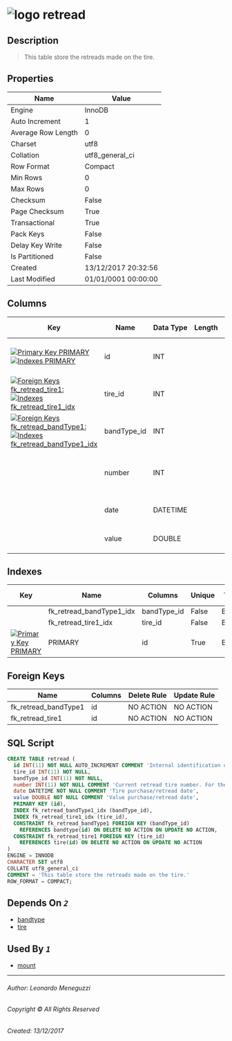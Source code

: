 

# ![logo](../../../../../Images/table.svg) retread

## <a name="#Description"></a>Description
> This table store the retreads made on the tire.
## <a name="#Properties"></a>Properties
|Name|Value|
|---|---|
|Engine|InnoDB|
|Auto Increment|1|
|Average Row Length|0|
|Charset|utf8|
|Collation|utf8_general_ci|
|Row Format|Compact|
|Min Rows|0|
|Max Rows|0|
|Checksum|False|
|Page Checksum|True|
|Transactional|True|
|Pack Keys|False|
|Delay Key Write|False|
|Is Partitioned|False|
|Created|13/12/2017 20:32:56|
|Last Modified|01/01/0001 00:00:00|


## <a name="#Columns"></a>Columns
|Key|Name|Data Type|Length|Precision|Scale|Not Null|Auto Increment|Default|Virtual|Unsigned|Zerofill|Binary|Description
|---|---|---|---|---|---|---|---|---|---|---|---|---|---
|[![Primary Key PRIMARY](../../../../../Images/primarykey.svg)](#Indexes)[![Indexes PRIMARY](../../../../../Images/index.svg)](#Indexes)|id|INT||11||True|True||False|False|False|False|Internal identification of records for this table|
|[![Foreign Keys fk_retread_tire1: ](../../../../../Images/foreignkey.svg)](#ForeignKeys)[![Indexes fk_retread_tire1_idx](../../../../../Images/index.svg)](#Indexes)|tire_id|INT||11||True|False||False|False|False|False||
|[![Foreign Keys fk_retread_bandType1: ](../../../../../Images/foreignkey.svg)](#ForeignKeys)[![Indexes fk_retread_bandType1_idx](../../../../../Images/index.svg)](#Indexes)|bandType_id|INT||11||True|False||False|False|False|False||
||number|INT||11||True|False||False|False|False|False|Current retread tire number. For the new tire, retread number is zero|
||date|DATETIME||||True|False||False|False|False|False|Tire purchase/retread date|
||value|DOUBLE||||True|False||False|False|False|False|Value purchase/retread date|

## <a name="#Indexes"></a>Indexes
|Key|Name|Columns|Unique|Type|Key Lengths
|---|---|---|---|---|---
||fk_retread_bandType1_idx|bandType_id|False|BTREE||
||fk_retread_tire1_idx|tire_id|False|BTREE||
|[![Primary Key PRIMARY](../../../../../Images/primarykey.svg)](#Indexes)|PRIMARY|id|True|BTREE||

## <a name="#ForeignKeys"></a>Foreign Keys
|Name|Columns|Delete Rule|Update Rule
|---|---|---|---
|fk_retread_bandType1|id|NO ACTION|NO ACTION|
|fk_retread_tire1|id|NO ACTION|NO ACTION|

## <a name="#SqlScript"></a>SQL Script
```SQL
CREATE TABLE retread (
  id INT(11) NOT NULL AUTO_INCREMENT COMMENT 'Internal identification of records for this table',
  tire_id INT(11) NOT NULL,
  bandType_id INT(11) NOT NULL,
  number INT(11) NOT NULL COMMENT 'Current retread tire number. For the new tire, retread number is zero',
  date DATETIME NOT NULL COMMENT 'Tire purchase/retread date',
  value DOUBLE NOT NULL COMMENT 'Value purchase/retread date',
  PRIMARY KEY (id),
  INDEX fk_retread_bandType1_idx (bandType_id),
  INDEX fk_retread_tire1_idx (tire_id),
  CONSTRAINT fk_retread_bandType1 FOREIGN KEY (bandType_id)
    REFERENCES bandtype(id) ON DELETE NO ACTION ON UPDATE NO ACTION,
  CONSTRAINT fk_retread_tire1 FOREIGN KEY (tire_id)
    REFERENCES tire(id) ON DELETE NO ACTION ON UPDATE NO ACTION
)
ENGINE = INNODB
CHARACTER SET utf8
COLLATE utf8_general_ci
COMMENT = 'This table store the retreads made on the tire.'
ROW_FORMAT = COMPACT;
```

## <a name="#DependsOn"></a>Depends On _`2`_
- [bandtype](bandtype.md)
- [tire](tire.md)


## <a name="#UsedBy"></a>Used By _`1`_
- [mount](mount.md)


___
###### Author: Leonardo Meneguzzi
###### Copyright © All Rights Reserved
###### Created: 13/12/2017

